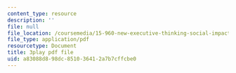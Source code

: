 ```yaml
---
content_type: resource
description: ''
file: null
file_location: /coursemedia/15-960-new-executive-thinking-social-impact-technology-projects-fall-2017-spring-2018/a83088d898dc851036412a7b7cffcbe0_HaySEpWEsdU.pdf
file_type: application/pdf
resourcetype: Document
title: 3play pdf file
uid: a83088d8-98dc-8510-3641-2a7b7cffcbe0
---
```


